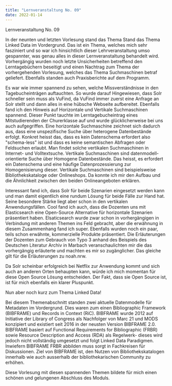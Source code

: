 ```yaml
---
title: "Lernveranstaltung No. 09"
date: 2022-01-14
---
```


Lernveranstaltung No. 09

In der neunten und letzten Vorlesung stand das Thema Stand das Thema Linked Data im Vordergrund. Das ist ein Thema, welches mich sehr fasziniert und so war ich hinsichtlich dieser Lehrveranstaltung umso gespannter, was genau alles in dieser Lernveranstaltung behandelt wird. Vorhergängig wurden noch letzte Unsicherheiten betreffend den Lerntagebüchern beseitigt und einen Nachtrag zum Thema der vorhergehenden Vorlesung, welches das Thema Suchmaschinen betraf geliefert. Ebenfalls standen auch Praxisberichte auf dem Programm.

Es war wie immer spannend zu sehen, welche Missverständnisse in den Tagebucheinträgen auftauchten. So wurde darauf Hingewiesen, dass Solr schneller sein muss als VuFind, da VuFind immer zuerst eine Anfrage an Solr stellt und dann alles in eine hübsche Webseite aufbereitet. Ebenfalls fand ich den Hinweis auf Horizontale und Vertikale Suchmaschinen spannend. Dieser Punkt tauchte im Lerntagebucheintrag eines Mitstudierenden der Churerklasse auf und wurde glücklicherweise bei uns auch aufgegriffen. Eine horizontale Suchmaschine zeichnet sich dadurch aus, dass eine unspezifische Suche über heterogene Datenbestände erfolgt. Konkret heisst das, dass es kein Datenschema erfordert also "schema-less" ist und dass es keine semantischen Abfragen oder Feldsuchen erlaubt. Man findet solche vertikalen Suchmaschinen in Internet- und Volltextsuche. Vertikale Suchmaschinen sind datenmodell-orientierte Suche über Homogene Datenbestände. Das heisst, es erfordert ein Datenschema und eine häufige Datenprozessierung zur Homogenisierung dieser. Vertikale Suchmaschinen sind beispielsweise Bibliothekskataloge oder Onlineshops. Da konnte ich mir den Aufbau und die Ähnlichkeit zwischen den beiden Onlineangeboten erklären.

Interessant fand ich, dass Solr für beide Szenarien eingesetzt werden kann und man damit eigentlich eine rundum Lösung für beide Fälle zur Hand hat. Seine besondere Stärke liegt aber schon in den vertikalen Anwendungsfällen. Cool fand ich auch, dass die Dozenten uns mit Elasticsearch eine Open-Source Alternative für horizontale Szenarien präsentiert haben. Elsaticsearch wurde zwar schon in vorhergängigen in Verbindung mit anderen Themen ins Feld gebracht, aber die erwähnung in diesem Zusammenhang fand ich super. Ebenfalls wurden noch ein paar, teils schon erwähnte, kommerzielle Produkte präsentiert. Die Erläuterungen der Dozenten zum Gebrauch von Typo 3 anhand des Beispiels des Deutschen Literatur Archiv in Marbach veranschaulichten mir die das vorhergängig erläuterte und machten es mir so zugänglicher. Das gleiche gilt für die Erläuterungen zu noah.nrw.

Da Solr scheinbar erfolgreich bei Netflix zur Anwendung kommt und sich auch an anderen Orten behaupten kann, würde ich mich momentan für diese Open Source Lösung entscheiden. Der Fakt, dass sie Open Source ist, ist für mich ebenfalls ein klarer Pluspunkt. 

Nun aber noch kurz zum Thema Linked Data!

Bei diesem Themenabschnitt standen zwei aktuelle Datenmodelle für Metadaten im Vordergrund. Dies waren zum einen Bibliographic Framework (BIBFRAME) und Records in Context (RiC). BIBFRAME wurde 2012 auf Initiative der Library of Congress als Nachfolger von Marc 21 und MODS konzipiert und existiert seit 2016 in der neusten Version BIBFRAME 2.0. BIBFRAME basiert auf Functional Requirements for Bibliographic (FRBR) sowie Resource Description and Access (RDA) als Regelwerk- dieses wird jedoch nicht vollständig umgesetzt und folgt Linked Data Paradigmen. Inwiefern BIBFRAME FRBR abbilden muss sorgt in Fachkreisen für Diskussionen. Ziel von BIBFRAME ist, den Nutzen von Bibliothekskatalogen innerhalb wie auch ausserhalb der bibliothekarischen Community zu erhöhen.  

Diese Vorlesung mit diesen spannenden Themen bildete für mich einen schönen und gelungenen Abschluss des Moduls.
